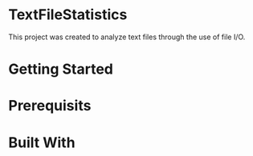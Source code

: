# TextFileStatistics
This project was created to analyze text files through the use of file I/O. 

# Getting Started

# Prerequisits

# Built With
